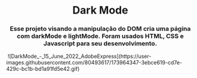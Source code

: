 <h1 align=center> Dark Mode </h1>

<h3 align=center> Esse projeto visando a manipulação do DOM cria uma página com darkMode e lightMode. Foram usados HTML, CSS e Javascript para seu desenvolvimento. </h3>

<img align=center>
![DarkMode_-_15_June_2022_AdobeExpress](https://user-images.githubusercontent.com/80493617/173964347-3ebce619-cd7e-429c-bc1b-bd1a91fd5e42.gif)
</img>
